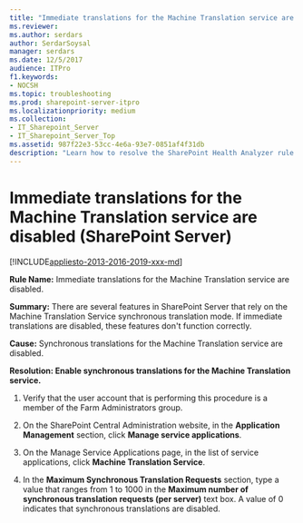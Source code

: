 ```yaml
---
title: "Immediate translations for the Machine Translation service are disabled (SharePoint Server)"
ms.reviewer: 
ms.author: serdars
author: SerdarSoysal
manager: serdars
ms.date: 12/5/2017
audience: ITPro
f1.keywords:
- NOCSH
ms.topic: troubleshooting
ms.prod: sharepoint-server-itpro
ms.localizationpriority: medium
ms.collection:
- IT_Sharepoint_Server
- IT_Sharepoint_Server_Top
ms.assetid: 987f22e3-53cc-4e6a-93e7-0851af4f31db
description: "Learn how to resolve the SharePoint Health Analyzer rule:Immediate translations for the Machine Translation service are disabled, for SharePoint Server."
---
```


# Immediate translations for the Machine Translation service are disabled (SharePoint Server)

[!INCLUDE[appliesto-2013-2016-2019-xxx-md](../includes/appliesto-2013-2016-2019-xxx-md.md)]
  
 **Rule Name:** Immediate translations for the Machine Translation service are disabled. 
  
 **Summary:** There are several features in SharePoint Server that rely on the Machine Translation Service synchronous translation mode. If immediate translations are disabled, these features don't function correctly. 
  
 **Cause:** Synchronous translations for the Machine Translation service are disabled. 
  
 **Resolution: Enable synchronous translations for the Machine Translation service.**
  
1. Verify that the user account that is performing this procedure is a member of the Farm Administrators group.
    
2. On the SharePoint Central Administration website, in the **Application Management** section, click **Manage service applications**.
    
3. On the Manage Service Applications page, in the list of service applications, click **Machine Translation Service**.
    
4. In the **Maximum Synchronous Translation Requests** section, type a value that ranges from 1 to 1000 in the **Maximum number of synchronous translation requests (per server)** text box. A value of 0 indicates that synchronous translations are disabled. 
    

